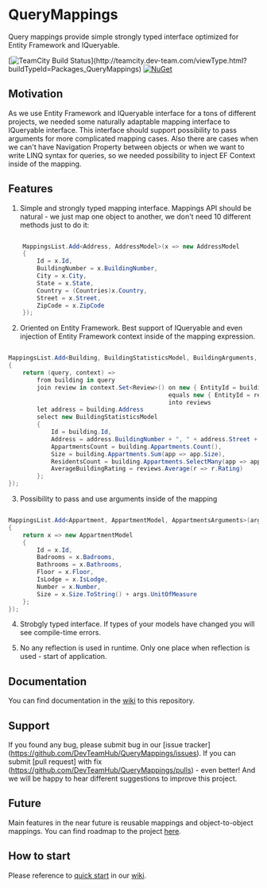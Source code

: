 # QueryMappings

Query mappings provide simple strongly typed interface optimized for Entity Framework and IQueryable. 

[![TeamCity Build Status](http://teamcity.dev-team.com/app/rest/builds/buildType:(id:Packages_QueryMappings)/statusIcon.svg)](http://teamcity.dev-team.com/viewType.html?buildTypeId=Packages_QueryMappings) [![NuGet](https://img.shields.io/badge/nuget-v2.0.0-blue.svg)](https://www.nuget.org/packages/DevTeam.QueryMappings/)

## Motivation

As we use Entity Framework and IQueryable interface for a tons of different projects, we needed some naturally adaptable mapping interface to IQueryable interface. This interface should support possibility to pass arguments for more complicated mapping cases.
Also there are cases when we can't have Navigation Property between objects or when we want to write LINQ syntax for queries, so we needed possibility to inject EF Context inside of the mapping. 

## Features

1. Simple and strongly typed mapping interface. Mappings API should be natural - we just map one object to another, we don't need 10 different methods just to do it:

```C#

    MappingsList.Add<Address, AddressModel>(x => new AddressModel
    {
        Id = x.Id,
        BuildingNumber = x.BuildingNumber,
        City = x.City,
        State = x.State,
        Country = (Countries)x.Country,
        Street = x.Street,
        ZipCode = x.ZipCode
    });

```

2. Oriented on Entity Framework. Best support of IQueryable and even injection of Entity Framework context inside of the mapping expression.

```C#

MappingsList.Add<Building, BuildingStatisticsModel, BuildingArguments, IDbContext>(args =>
{
    return (query, context) => 
        from building in query
        join review in context.Set<Review>() on new { EntityId = building.Id, EntityTypeId = (int)EntityType.Building }
                                             equals new { EntityId = review.EntityId, EntityTypeId = review.EntityTypeId }
                                             into reviews
        let address = building.Address
        select new BuildingStatisticsModel
        {
            Id = building.Id,
            Address = address.BuildingNumber + ", " + address.Street + ", " + address.City,
            AppartmentsCount = building.Appartments.Count(),
            Size = building.Appartments.Sum(app => app.Size),
            ResidentsCount = building.Appartments.SelectMany(app => app.Residents).Where(r => r.Age > args.TargetResidentsAge).Count(),
            AverageBuildingRating = reviews.Average(r => r.Rating)
        };
});

```

3. Possibility to pass and use arguments inside of the mapping

```C#

MappingsList.Add<Appartment, AppartmentModel, AppartmentsArguments>(args =>
{
    return x => new AppartmentModel
    {
        Id = x.Id,
        Badrooms = x.Badrooms,
        Bathrooms = x.Bathrooms,
        Floor = x.Floor,
        IsLodge = x.IsLodge,
        Number = x.Number,
        Size = x.Size.ToString() + args.UnitOfMeasure
    };
});

```

4. Strobgly typed interface. If types of your models have changed you will see compile-time errors. 

5. No any reflection is used in runtime. Only one place when reflection is used - start of application.

## Documentation

You can find documentation in the [wiki](https://github.com/DevTeamHub/QueryMappings/wiki) to this repository.

## Support

If you found any bug, please submit bug in our [issue tracker] (https://github.com/DevTeamHub/QueryMappings/issues). If you can submit [pull request] with fix (https://github.com/DevTeamHub/QueryMappings/pulls) - even better! And we will be happy to hear different suggestions to improve this project.

## Future

Main features in the near future is reusable mappings and object-to-object mappings. You can find roadmap to the project [here](https://github.com/DevTeamHub/QueryMappings/projects/1).  

## How to start

Please reference to [quick start](https://github.com/DevTeamHub/QueryMappings/wiki/Quick-Start) in our [wiki](https://github.com/DevTeamHub/QueryMappings/wiki).


